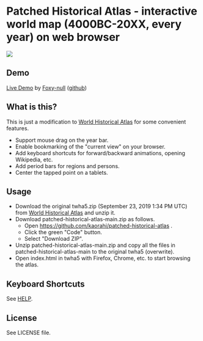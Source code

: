 # Patched Historical Atlas - interactive world map (4000BC-20XX, every year) on web browser

<img src="screenshot.gif">

## Demo

[Live Demo](https://foxy-null.github.io/history-page/index.html) by [Foxy-null](https://github.com/Foxy-null) ([github](https://github.com/Foxy-null/history-page))

## What is this?

This is just a modification to [World Historical Atlas](http://x768.com/w/twha.en) for some convenient features.

* Support mouse drag on the year bar.
* Enable bookmarking of the "current view" on your browser.
* Add keyboard shortcuts for forward/backward animations, opening Wikipedia, etc.
* Add period bars for regions and persons.
* Center the tapped point on a tablets.

## Usage

* Download the original twha5.zip (September 23, 2019 1:34 PM UTC) from [World Historical Atlas](http://x768.com/w/twha.en) and unzip it.
* Download patched-historical-atlas-main.zip as follows.
  * Open https://github.com/kaorahi/patched-historical-atlas .
  * Click the green "Code" button.
  * Select "Download ZIP".
* Unzip patched-historical-atlas-main.zip and copy all the files in patched-historical-atlas-main to the original twha5 (overwrite).
* Open index.html in twha5 with Firefox, Chrome, etc. to start browsing the atlas.

## Keyboard Shortcuts

See [HELP](HELP.md).

## License

See LICENSE file.
